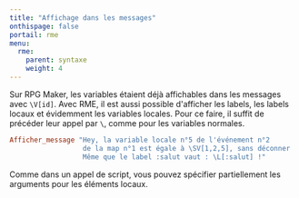 ```yaml
---
title: "Affichage dans les messages"
onthispage: false
portail: rme
menu:
  rme:
    parent: syntaxe
    weight: 4
---
```


Sur RPG Maker, les variables étaient déjà affichables dans les messages avec `\V[id]`. Avec RME, il est aussi possible d'afficher les labels, les labels locaux et évidemment les variables locales. Pour ce faire, il suffit de précéder leur appel par `\`, comme pour les variables normales.

```ruby
Afficher_message "Hey, la variable locale n°5 de l'événement n°2
                  de la map n°1 est égale à \SV[1,2,5], sans déconner !
                  Même que le label :salut vaut : \L[:salut] !"
```

Comme dans un appel de script, vous pouvez spécifier partiellement les arguments pour les éléments locaux.